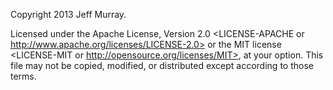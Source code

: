 Copyright 2013 Jeff Murray.

Licensed under the Apache License, Version 2.0 <LICENSE-APACHE or
http://www.apache.org/licenses/LICENSE-2.0> or the MIT license
 <LICENSE-MIT or http://opensource.org/licenses/MIT>, at your
option. This file may not be copied, modified, or distributed
except according to those terms.
